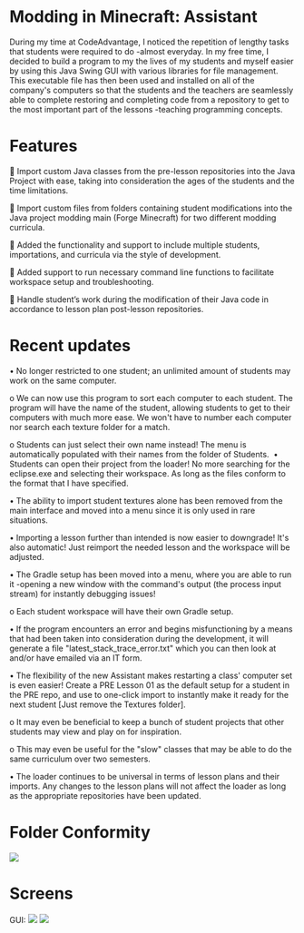 # Modding in Minecraft: Assistant

During my time at CodeAdvantage, I noticed the repetition of lengthy tasks that students were required to do -almost everyday. 
In my free time, I decided to build a program to my the lives of my students and myself easier by using this Java Swing GUI with various libraries for file management. 
This executable file has then been used and installed on all of the company's computers so that the students and the teachers are seamlessly able to complete restoring and completing code from a repository to get to the most important part of the lessons -teaching programming concepts.
# Features
	Import custom Java classes from the pre-lesson repositories into the Java Project with ease, taking into consideration the ages of the students and the time limitations. 

	Import custom files from folders containing student modifications into the Java project modding main (Forge Minecraft) for two different modding curricula.

	Added the functionality and support to include multiple students, importations, and curricula via the style of development.

	Added support to run necessary command line functions to facilitate workspace setup and troubleshooting.

	Handle student’s work during the modification of their Java code in accordance to lesson plan post-lesson repositories. 

# Recent updates
•	No longer restricted to one student; an unlimited amount of students may work on the same computer. 

o	We can now use this program to sort each computer to each student. The program will have the name of the student, allowing students to get to their computers with much more ease. We won't have to number each computer nor search each texture folder for a match. 

o	Students can just select their own name instead! The menu is automatically populated with their names from the folder of Students. 
•	Students can open their project from the loader! No more searching for the eclipse.exe and selecting their workspace. As long as the files conform to the format that I have specified.

•	The ability to import student textures alone has been removed from the main interface and moved into a menu since it is only used in rare situations.

•	Importing a lesson further than intended is now easier to downgrade! It's also automatic! Just reimport the needed lesson and the workspace will be adjusted.

•	The Gradle setup has been moved into a menu, where you are able to run it -opening a new window with the command's output (the process input stream) for instantly debugging issues! 

o	Each student workspace will have their own Gradle setup.

•	If the program encounters an error and begins misfunctioning by a means that had been taken into consideration during the development, it will generate a file "latest_stack_trace_error.txt" which you can then look at and/or have emailed via an IT form. 

•	The flexibility of the new Assistant makes restarting a class' computer set is even easier! Create a PRE Lesson 01 as the default setup for a student in the PRE repo, and use to one-click import to instantly make it ready for the next student [Just remove the Textures folder].

o	It may even be beneficial to keep a bunch of student projects that other students may view and play on for inspiration.

o	This may even be useful for the "slow" classes that may be able to do the same curriculum over two semesters.

•	The loader continues to be universal in terms of lesson plans and their imports. Any changes to the lesson plans will not affect the loader as long as the appropriate repositories have been updated. 

# Folder Conformity 
![](https://github.com/baksha97/Modding-In-Minecraft-Assistant/blob/master/assistant_screens/layout.png)

# Screens
GUI:
![](https://github.com/baksha97/Modding-In-Minecraft-Assistant/blob/master/assistant_screens/interface.png)
![](https://github.com/baksha97/Modding-In-Minecraft-Assistant/blob/master/assistant_screens/menu.png)
